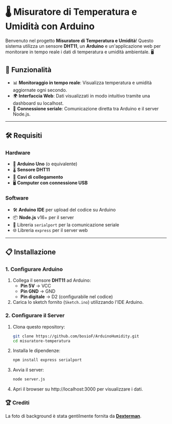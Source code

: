 # 🌡️ Misuratore di Temperatura e Umidità con Arduino

Benvenuto nel progetto **Misuratore di Temperatura e Umidità**! Questo sistema utilizza un sensore **DHT11**, un **Arduino** e un'applicazione web per monitorare in tempo reale i dati di temperatura e umidità ambientale. 🖥️

## 🚀 Funzionalità

- 📊 **Monitoraggio in tempo reale**: Visualizza temperatura e umidità aggiornate ogni secondo.
- 🌍 **Interfaccia Web**: Dati visualizzati in modo intuitivo tramite una dashboard su localhost.
- 🔗 **Connessione seriale**: Comunicazione diretta tra Arduino e il server Node.js.

---

## 🛠️ Requisiti

### Hardware
- 🧰 **Arduino Uno** (o equivalente)
- 🌡️ **Sensore DHT11**
- 🔌 **Cavi di collegamento**
- 🖥️ **Computer con connessione USB**

### Software
- 🛠️ **Arduino IDE** per upload del codice su Arduino
- 📦 **Node.js** v16+ per il server
- 🔗 Libreria `serialport` per la comunicazione seriale
- 🌐 Libreria `express` per il server web
  
---

## 📋 Installazione
### 1. Configurare Arduino
1. Collega il sensore **DHT11** ad Arduino:
   - **Pin 5V** → VCC
   - **Pin GND** → GND
   - **Pin digitale** → D2 (configurabile nel codice)
2. Carica lo sketch fornito (`Sketch.ino`) utilizzando l'IDE Arduino.

### 2. Configurare il Server
1. Clona questo repository:
   ```bash
   git clone https://github.com/bosioF/ArduinoHumidity.git
   cd misuratore-temperatura
2. Installa le dipendenze:
   ```bash
   npm install express serialport
3. Avvia il server:
   ```bash
   node server.js
4. Apri il browser su http://localhost:3000 per visualizzare i dati.

### 🏆 Crediti

La foto di background è stata gentilmente fornita da **[Dexterman](https://www.brusheezy.com/members/dexterman)**.
